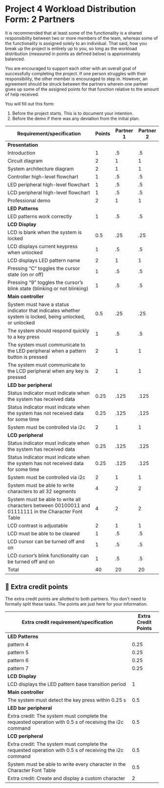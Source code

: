 # Project 4 Workload Distribution Form: 2 Partners

It is recommended that at least some of the functionality is a shared responsibility between two or more members of the team, whereas some of the functionality is assigned solely to an individual. That said, how you break up the project is entirely up to you, so long as the workload distribution (measured in points as defined below) is approximately balanced.

You are encouraged to support each other with an overall goal of successfully completing the project. If one person struggles with their responsibility, the other member is encouraged to step in. However, an agreement should be struck between the partners wherein one partner gives up some of the assigned points for that function relative to the amount of help received.  

You will fill out this form:
1. Before the project starts. This is to document your intention. 
2. Before the demo if there was any deviation from the initial plan.

| Requirement/specification                                                                                | Points | Partner 1 | Partner 2 |
|----------------------------------------------------------------------------------------------------------|--------|-----------|-----------|
| **Presentation**                                                                                         |        |           |           |
| Introduction                                                                                             | 1      |       .5  |       .5  |
| Circuit diagram                                                                                          | 2      |       1   |       1   |
| System architecture diagram                                                                              | 2      |       1   |       1   |
| Controller high-level flowchart                                                                          | 1      |       .5  |       .5  |
| LED peripheral high-level flowchart                                                                      | 1      |       .5  |       .5  |
| LCD peripheral high-level flowchart                                                                      | 1      |       .5  |       .5  |
| Professional demo                                                                                        | 2      |       1   |       1   |
| **LED Patterns**                                                                                         |        |           |           |
| LED patterns work correctly                                                                              | 1      |       .5  |       .5  |
| **LCD Display**                                                                                          |        |           |           |
| LCD is blank when the system is locked                                                                   | 0.5    |       .25 |       .25 |
| LCD displays current keypress when unlocked                                                              | 1      |       .5  |       .5  |
| LCD displays  LED pattern name                                                                           | 2      |       1   |       1   |
| Pressing “C” toggles the cursor state (on or off)                                                        | 1      |       .5  |       .5  |
| Pressing “9” toggles the cursor’s blink state (blinking or not blinking)                                 | 1      |       .5  |       .5  |
| **Main controller**                                                                                      |        |           |           |
| System must have a status indicator that indicates whether system is locked, being unlocked, or unlocked | 0.5    |       .25 |       .25 |
| The system should respond quickly to a key press                                                         | 1      |       .5  |       .5  |
| The system must communicate to the LED peripheral when a pattern button is pressed                       | 2      |       1   |       1   |
| The system must communicate to the LCD peripheral when any key is pressed                                | 2      |       1   |       1   |
| **LED bar peripheral**                                                                                   |        |           |           |
| Status indicator must indicate when the system has received data                                         | 0.25   |       .125|       .125|
| Status indicator must indicate when the system has not received data for some time                       | 0.25   |       .125|       .125|
| System must be controlled via i2c                                                                        | 2      |       1   |       1   |
| **LCD peripheral**                                                                                       |        |           |           |
| Status indicator must indicate when the system has received data                                         | 0.25   |       .125|       .125|
| Status indicator must indicate when the system has not received data for some time                       | 0.25   |       .125|       .125|
| System must be controlled via i2c                                                                        | 2      |       1   |       1   |
| System must be able to write characters to all 32 segments                                               | 4      |       2   |       2   |
| System must be able to write all characters between 00100011 and 01111111 in the Character Font Table    | 4      |       2   |       2   |
| LCD contrast is adjustable                                                                               | 2      |       1   |       1   |
| LCD must be able to be cleared                                                                           | 1      |       .5  |       .5  |
| LCD cursor can be turned off and on                                                                      | 1      |       .5  |       .5  |
| LCD cursor’s blink functionality can be turned off and on                                                | 1      |       .5  |       .5  |
| Total                                                                                                    | 40     |       20  |       20  |


## 🚀 Extra credit points
The extra credit points are allotted to both partners. You don't need to formally split these tasks. The points are just here for your information.

| Extra credit requirement/specification                                                                   | Extra Credit Points |
|----------------------------------------------------------------------------------------------------------|---------------------|
| **LED Patterns**                                                                                         |                     |
| pattern 4                                                                                                | 0.25                |
| pattern 5                                                                                                | 0.25                |
| pattern 6                                                                                                | 0.25                |
| pattern 7                                                                                                | 0.25                |
| **LCD Display**                                                                                          |                     |
| LCD displays the LED pattern base transition period                                                      | 1                   |
| **Main controller**                                                                                      |                     |
| The system must detect the key press within 0.25 s                                                       | 0.5                 |
| **LED bar peripheral**                                                                                   |                     |
| Extra credit: The system must complete the requested operation with 0.5 s of receiving the i2c command   | 0.5                 |
| **LCD peripheral**                                                                                       |                     |
| Extra credit: The system must complete the requested operation with 0.5 s of receiving the i2c command   | 0.5                 |
| System must be able to write every character in the Character Font Table                                 | 0.5                 |
| Extra credit: Create and display a custom character                                                      | 2                   |
